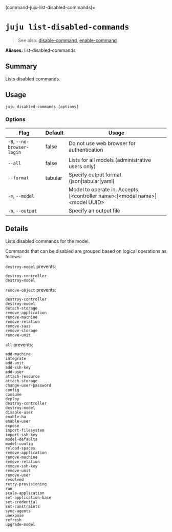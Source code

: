(command-juju-list-disabled-commands)=
# `juju list-disabled-commands`
> See also: [disable-command](#disable-command), [enable-command](#enable-command)

**Aliases:** list-disabled-commands

## Summary
Lists disabled commands.

## Usage
```juju disabled-commands [options] ```

### Options
| Flag | Default | Usage |
| --- | --- | --- |
| `-B`, `--no-browser-login` | false | Do not use web browser for authentication |
| `--all` | false | Lists for all models (administrative users only) |
| `--format` | tabular | Specify output format (json&#x7c;tabular&#x7c;yaml) |
| `-m`, `--model` |  | Model to operate in. Accepts [&lt;controller name&gt;:]&lt;model name&gt;&#x7c;&lt;model UUID&gt; |
| `-o`, `--output` |  | Specify an output file |

## Details

Lists disabled commands for the model.

Commands that can be disabled are grouped based on logical operations as follows:

`destroy-model` prevents:

    destroy-controller
    destroy-model

`remove-object` prevents:

    destroy-controller
    destroy-model
    detach-storage
    remove-application
    remove-machine
    remove-relation
    remove-saas
    remove-storage
    remove-unit

`all` prevents:

    add-machine
    integrate
    add-unit
    add-ssh-key
    add-user
    attach-resource
    attach-storage
    change-user-password
    config
    consume
    deploy
    destroy-controller
    destroy-model
    disable-user
    enable-ha
    enable-user
    expose
    import-filesystem
    import-ssh-key
    model-defaults
    model-config
    reload-spaces
    remove-application
    remove-machine
    remove-relation
    remove-ssh-key
    remove-unit
    remove-user
    resolved
    retry-provisioning
    run
    scale-application
    set-application-base
    set-credential
    set-constraints
    sync-agents
    unexpose
    refresh
    upgrade-model
	